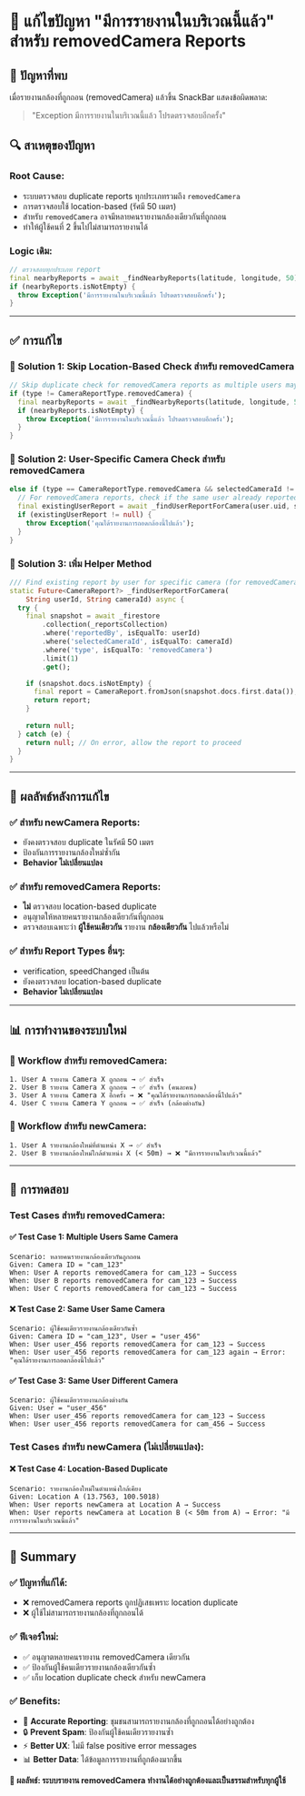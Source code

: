 # 🔧 แก้ไขปัญหา "มีการรายงานในบริเวณนี้แล้ว" สำหรับ removedCamera Reports

## 🎯 **ปัญหาที่พบ**
เมื่อรายงานกล้องที่ถูกถอน (removedCamera) แล้วขึ้น SnackBar แสดงข้อผิดพลาด:
> "Exception มีการรายงานในบริเวณนี้แล้ว โปรดตรวจสอบอีกครั้ง"

## 🔍 **สาเหตุของปัญหา**

### **Root Cause:**
- ระบบตรวจสอบ duplicate reports ทุกประเภทรวมถึง `removedCamera`
- การตรวจสอบใช้ location-based (รัศมี 50 เมตร) 
- สำหรับ `removedCamera` อาจมีหลายคนรายงานกล้องเดียวกันที่ถูกถอน
- ทำให้ผู้ใช้คนที่ 2 ขึ้นไปไม่สามารถรายงานได้

### **Logic เดิม:**
```dart
// ตรวจสอบทุกประเภท report
final nearbyReports = await _findNearbyReports(latitude, longitude, 50);
if (nearbyReports.isNotEmpty) {
  throw Exception('มีการรายงานในบริเวณนี้แล้ว โปรดตรวจสอบอีกครั้ง');
}
```

---

## ✅ **การแก้ไข**

### **🔧 Solution 1: Skip Location-Based Check สำหรับ removedCamera**
```dart
// Skip duplicate check for removedCamera reports as multiple users may report the same removed camera
if (type != CameraReportType.removedCamera) {
  final nearbyReports = await _findNearbyReports(latitude, longitude, 50);
  if (nearbyReports.isNotEmpty) {
    throw Exception('มีการรายงานในบริเวณนี้แล้ว โปรดตรวจสอบอีกครั้ง');
  }
}
```

### **🔧 Solution 2: User-Specific Camera Check สำหรับ removedCamera**
```dart
else if (type == CameraReportType.removedCamera && selectedCameraId != null) {
  // For removedCamera reports, check if the same user already reported this specific camera
  final existingUserReport = await _findUserReportForCamera(user.uid, selectedCameraId);
  if (existingUserReport != null) {
    throw Exception('คุณได้รายงานการถอดกล้องนี้ไปแล้ว');
  }
}
```

### **🔧 Solution 3: เพิ่ม Helper Method**
```dart
/// Find existing report by user for specific camera (for removedCamera type)
static Future<CameraReport?> _findUserReportForCamera(
    String userId, String cameraId) async {
  try {
    final snapshot = await _firestore
        .collection(_reportsCollection)
        .where('reportedBy', isEqualTo: userId)
        .where('selectedCameraId', isEqualTo: cameraId)
        .where('type', isEqualTo: 'removedCamera')
        .limit(1)
        .get();

    if (snapshot.docs.isNotEmpty) {
      final report = CameraReport.fromJson(snapshot.docs.first.data());
      return report;
    }
    
    return null;
  } catch (e) {
    return null; // On error, allow the report to proceed
  }
}
```

---

## 🎯 **ผลลัพธ์หลังการแก้ไข**

### **✅ สำหรับ newCamera Reports:**
- ยังคงตรวจสอบ duplicate ในรัศมี 50 เมตร
- ป้องกันการรายงานกล้องใหม่ซ้ำกัน
- **Behavior ไม่เปลี่ยนแปลง**

### **✅ สำหรับ removedCamera Reports:**
- **ไม่** ตรวจสอบ location-based duplicate
- อนุญาตให้หลายคนรายงานกล้องเดียวกันที่ถูกถอน
- ตรวจสอบเฉพาะว่า **ผู้ใช้คนเดียวกัน** รายงาน **กล้องเดียวกัน** ไปแล้วหรือไม่

### **✅ สำหรับ Report Types อื่นๆ:**
- verification, speedChanged เป็นต้น
- ยังคงตรวจสอบ location-based duplicate
- **Behavior ไม่เปลี่ยนแปลง**

---

## 📊 **การทำงานของระบบใหม่**

### **🔄 Workflow สำหรับ removedCamera:**

```
1. User A รายงาน Camera X ถูกถอน → ✅ สำเร็จ
2. User B รายงาน Camera X ถูกถอน → ✅ สำเร็จ (คนละคน)
3. User A รายงาน Camera X อีกครั้ง → ❌ "คุณได้รายงานการถอดกล้องนี้ไปแล้ว"
4. User C รายงาน Camera Y ถูกถอน → ✅ สำเร็จ (กล้องต่างกัน)
```

### **🔄 Workflow สำหรับ newCamera:**

```
1. User A รายงานกล้องใหม่ที่ตำแหน่ง X → ✅ สำเร็จ
2. User B รายงานกล้องใหม่ใกล้ตำแหน่ง X (< 50m) → ❌ "มีการรายงานในบริเวณนี้แล้ว"
```

---

## 🧪 **การทดสอบ**

### **Test Cases สำหรับ removedCamera:**

#### **✅ Test Case 1: Multiple Users Same Camera**
```
Scenario: หลายคนรายงานกล้องเดียวกันถูกถอน
Given: Camera ID = "cam_123"
When: User A reports removedCamera for cam_123 → Success
When: User B reports removedCamera for cam_123 → Success
When: User C reports removedCamera for cam_123 → Success
```

#### **❌ Test Case 2: Same User Same Camera**
```
Scenario: ผู้ใช้คนเดียวรายงานกล้องเดียวกันซ้ำ
Given: Camera ID = "cam_123", User = "user_456"
When: User user_456 reports removedCamera for cam_123 → Success
When: User user_456 reports removedCamera for cam_123 again → Error: "คุณได้รายงานการถอดกล้องนี้ไปแล้ว"
```

#### **✅ Test Case 3: Same User Different Camera**
```
Scenario: ผู้ใช้คนเดียวรายงานกล้องต่างกัน
Given: User = "user_456"
When: User user_456 reports removedCamera for cam_123 → Success
When: User user_456 reports removedCamera for cam_456 → Success
```

### **Test Cases สำหรับ newCamera (ไม่เปลี่ยนแปลง):**

#### **❌ Test Case 4: Location-Based Duplicate**
```
Scenario: รายงานกล้องใหม่ในตำแหน่งใกล้เคียง
Given: Location A (13.7563, 100.5018)
When: User reports newCamera at Location A → Success
When: User reports newCamera at Location B (< 50m from A) → Error: "มีการรายงานในบริเวณนี้แล้ว"
```

---

## 🎉 **Summary**

### **✅ ปัญหาที่แก้ได้:**
- ❌ removedCamera reports ถูกปฏิเสธเพราะ location duplicate
- ❌ ผู้ใช้ไม่สามารถรายงานกล้องที่ถูกถอนได้

### **✅ ฟีเจอร์ใหม่:**
- ✅ อนุญาตหลายคนรายงาน removedCamera เดียวกัน
- ✅ ป้องกันผู้ใช้คนเดียวรายงานกล้องเดียวกันซ้ำ
- ✅ เก็บ location duplicate check สำหรับ newCamera

### **✅ Benefits:**
- 🎯 **Accurate Reporting**: ชุมชนสามารถรายงานกล้องที่ถูกถอนได้อย่างถูกต้อง
- 🔒 **Prevent Spam**: ป้องกันผู้ใช้คนเดียวรายงานซ้ำ
- ⚡ **Better UX**: ไม่มี false positive error messages
- 📊 **Better Data**: ได้ข้อมูลการรายงานที่ถูกต้องมากขึ้น

**🎯 ผลลัพธ์: ระบบรายงาน removedCamera ทำงานได้อย่างถูกต้องและเป็นธรรมสำหรับทุกผู้ใช้**
